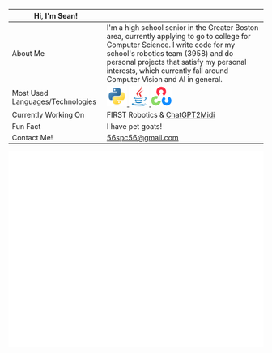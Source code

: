 
|Hi, I'm Sean!|  |
|-----------------------|--|
| About Me | I'm a high school senior in the Greater Boston area, currently applying to go to college for Computer Science. I write code for my school's robotics team (3958) and do personal projects that satisfy my personal interests, which currently fall around Computer Vision and AI in general.
| Most Used Languages/Technologies|<a href="https://www.python.org" target="_blank" rel="noreferrer"> <img src="https://raw.githubusercontent.com/devicons/devicon/master/icons/python/python-original.svg" alt="python" width="40" height="40"/> </a> <a href="https://www.java.com" target="_blank" rel="noreferrer"> <img src="https://raw.githubusercontent.com/devicons/devicon/master/icons/java/java-original.svg" alt="java" width="40" height="40"/> </a> <img src="https://raw.githubusercontent.com/devicons/devicon/master/icons/opencv/opencv-original.svg" alt="opencv" width="40" height="40"/>
Currently Working On|FIRST Robotics & [ChatGPT2Midi](https://github.com/spcoughlin/ChatGPT2midi)
|Fun Fact | I have pet goats!
Contact Me!|56spc56@gmail.com

![Metrics](/github-metrics.svg)
